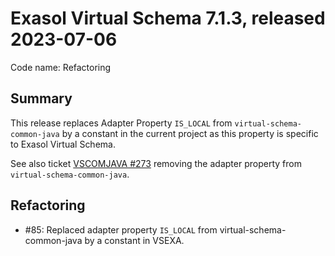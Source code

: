 # Exasol Virtual Schema 7.1.3, released 2023-07-06

Code name: Refactoring

## Summary

This release replaces Adapter Property `IS_LOCAL` from `virtual-schema-common-java` by a constant in the current project as this property is specific to Exasol Virtual Schema.

See also ticket [VSCOMJAVA #273](https://github.com/exasol/virtual-schema-common-java/pull/273) removing the adapter property from `virtual-schema-common-java`.

## Refactoring

* #85: Replaced adapter property `IS_LOCAL` from virtual-schema-common-java by a constant in VSEXA.
